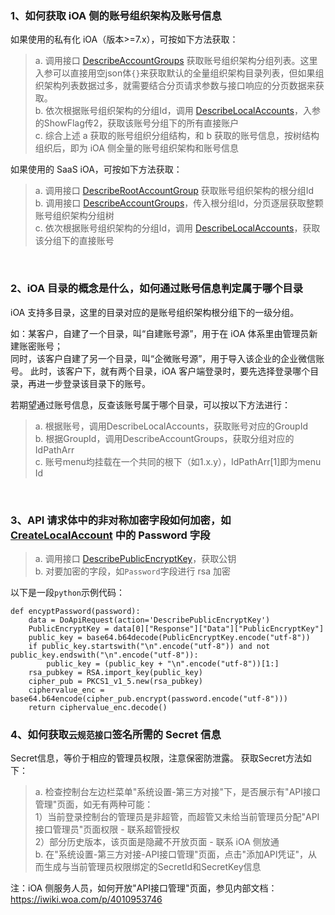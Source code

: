 ### 1、如何获取 iOA 侧的账号组织架构及账号信息
如果使用的私有化 iOA（版本>=7.x），可按如下方法获取：
> a. 调用接口 [DescribeAccountGroups](https://tencent-ioa.github.io/ioa-open-doc/#/%E5%BC%80%E6%94%BEAPI/%E4%BA%91%E8%A7%84%E8%8C%83%E6%8E%A5%E5%8F%A3/%E7%89%88%E6%9C%AC%EF%BC%9A2022-06-01/%E8%BA%AB%E4%BB%BD%E4%B8%8E%E6%9D%83%E9%99%90%E7%AE%A1%E7%90%86%E7%9B%B8%E5%85%B3%E6%8E%A5%E5%8F%A3/%E6%9F%A5%E8%AF%A2%E8%B4%A6%E6%88%B7%E7%9B%AE%E5%BD%95%E5%88%97%E8%A1%A8) 获取账号组织架构分组列表。这里入参可以直接用空json体`{}`来获取默认的全量组织架构目录列表，但如果组织架构列表数据过多，就需要结合分页请求参数与接口响应的分页数据来获取。<br/>
> b. 依次根据账号组织架构的分组Id，调用 [DescribeLocalAccounts]()，入参的ShowFlag传2，获取该账号分组下的所有直接账户<br/>
> c. 综合上述 a 获取的账号组织分组结构，和 b 获取的账号信息，按树结构组织后，即为 iOA 侧全量的账号组织架构和账号信息

如果使用的 SaaS iOA，可按如下方法获取：
> a. 调用接口 [DescribeRootAccountGroup](https://cloud.tencent.com/document/api/1092/107709) 获取账号组织架构的根分组Id<br/>
> b. 调用接口 [DescribeAccountGroups](https://cloud.tencent.com/document/api/1092/107711)，传入根分组Id，分页逐层获取整颗账号组织架构分组树<br/>
> c. 依次根据账号组织架构的分组Id，调用 [DescribeLocalAccounts](https://cloud.tencent.com/document/api/1092/107710)，获取该分组下的直接账号
<br/>

### 2、iOA 目录的概念是什么，如何通过账号信息判定属于哪个目录
iOA 支持多目录，这里的目录对应的是账号组织架构根分组下的一级分组。

如：某客户，自建了一个目录，叫“自建账号源”，用于在 iOA 体系里由管理员新建账密账号；<br/>
同时，该客户自建了另一个目录，叫“企微账号源”，用于导入该企业的企业微信账号。
此时，该客户下，就有两个目录，iOA 客户端登录时，要先选择登录哪个目录，再进一步登录该目录下的账号。

若期望通过账号信息，反查该账号属于哪个目录，可以按以下方法进行：
>a. 根据账号，调用DescribeLocalAccounts，获取账号对应的GroupId<br/>
b. 根据GroupId，调用DescribeAccountGroups，获取分组对应的IdPathArr<br/>
c. 账号menu均挂载在一个共同的根下（如1.x.y），IdPathArr[1]即为menu Id
<br/>

### 3、API 请求体中的非对称加密字段如何加密，如 [CreateLocalAccount](https://tencent-ioa.github.io/ioa-open-doc/#/开放API/云规范接口/版本：2022-06-01/身份与权限管理相关接口/创建本地账号?id=创建本地账号) 中的 Password 字段
> a. 调用接口 [DescribePublicEncryptKey](https://tencent-ioa.github.io/ioa-open-doc/#/开放API/云规范接口/版本：2022-06-01/公共模块相关接口/获取加密公钥)，获取公钥<br/>
> b. 对要加密的字段，如`Password`字段进行 rsa 加密<br/>

以下是一段`python`示例代码：
```
def encyptPassword(password):
	data = DoApiRequest(action='DescribePublicEncryptKey')
	PublicEncryptKey = data[0]["Response"]["Data"]["PublicEncryptKey"]
	public_key = base64.b64decode(PublicEncryptKey.encode("utf-8"))
	if public_key.startswith("\n".encode("utf-8")) and not public_key.endswith("\n".encode("utf-8")):
		public_key = (public_key + "\n".encode("utf-8"))[1:]
	rsa_pubkey = RSA.import_key(public_key)
	cipher_pub = PKCS1_v1_5.new(rsa_pubkey)
	ciphervalue_enc = base64.b64encode(cipher_pub.encrypt(password.encode("utf-8")))
	return ciphervalue_enc.decode()
```

### 4、如何获取`云规范接口`签名所需的 Secret 信息
Secret信息，等价于相应的管理员权限，注意保密防泄露。
获取Secret方法如下：
> a. 检查控制台左边栏菜单"系统设置-第三方对接"下，是否展示有"API接口管理"页面，如无有两种可能：<br/>
	1）当前登录控制台的管理员是非超管，而超管又未给当前管理员分配"API接口管理员"页面权限 - 联系超管授权<br/>
	2）部分历史版本，该页面是隐藏不开放页面 - 联系 iOA 侧放通<br/>
b. 在"系统设置-第三方对接-API接口管理"页面，点击"添加API凭证"，从而生成与当前管理员权限绑定的SecretId和SecretKey信息

注：iOA 侧服务人员，如何开放"API接口管理"页面，参见内部文档：https://iwiki.woa.com/p/4010953746